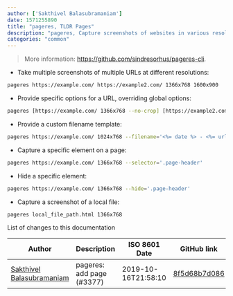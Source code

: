 ```yaml
---
author: ['Sakthivel Balasubramaniam']
date: 1571255890
title: "pageres, TLDR Pages"
description: "pageres, Capture screenshots of websites in various resolutions."
categories: "common"
---
```

> More information: <https://github.com/sindresorhus/pageres-cli>.

- Take multiple screenshots of multiple URLs at different resolutions:

```bash
pageres https://example.com/ https://example2.com/ 1366x768 1600x900
```

- Provide specific options for a URL, overriding global options:

```bash
pageres [https://example.com/ 1366x768 --no-crop] [https://example2.com/ 1024x768] --crop
```

- Provide a custom filename template:

```bash
pageres https://example.com/ 1024x768 --filename='<%= date %> - <%= url %>'
```

- Capture a specific element on a page:

```bash
pageres https://example.com/ 1366x768 --selector='.page-header'
```

- Hide a specific element:

```bash
pageres https://example.com/ 1366x768 --hide='.page-header'
```

- Capture a screenshot of a local file:

```bash
pageres local_file_path.html 1366x768
```
List of changes to this documentation


Author | Description | ISO 8601 Date | GitHub link
------|-----|-----|-----
[Sakthivel Balasubramaniam](mailto:8691700+ImShakthi@users.noreply.github.com) | pageres: add page (#3377) | 2019-10-16T21:58:10 | [8f5d68b7d086](https://github.com/tldr-pages/tldr/commit/8f5d68b7d086eaed5cb1d22fecf4b95768888b1a)


